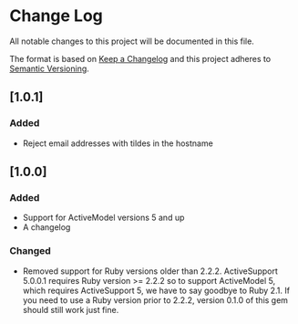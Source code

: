 # Change Log

All notable changes to this project will be documented in this file.

The format is based on [Keep a Changelog](http://keepachangelog.com/)
and this project adheres to [Semantic Versioning](http://semver.org/).

## [1.0.1]

### Added

- Reject email addresses with tildes in the hostname

## [1.0.0]

### Added

- Support for ActiveModel versions 5 and up
- A changelog

### Changed

- Removed support for Ruby versions older than 2.2.2. ActiveSupport 5.0.0.1
  requires Ruby version >= 2.2.2 so to support ActiveModel 5, which requires
  ActiveSupport 5, we have to say goodbye to Ruby 2.1. If you need to use a
  Ruby version prior to 2.2.2, version 0.1.0 of this gem should still work just fine.
